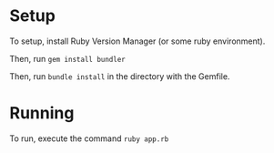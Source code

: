 Setup
=============
To setup, install Ruby Version Manager (or some ruby environment).

Then, run `gem install bundler`

Then, run `bundle install` in the directory with the Gemfile.

Running
=============
To run, execute the command `ruby app.rb`
